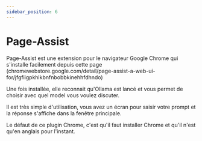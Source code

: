 ```yaml
---
sidebar_position: 6
---
```


# Page-Assist

Page-Assist est une extension pour le navigateur Google Chrome qui s'installe facilement depuis cette page (chromewebstore.google.com/detail/page-assist-a-web-ui-for/jfgfiigpkhlkbnfnbobbkinehhfdhndo)

Une fois installée, elle reconnait qu'Ollama est lancé et vous permet de choisir avec quel model vous voulez discuter.

Il est très simple d'utilisation, vous avez un écran pour saisir votre prompt et la réponse s'affiche dans la fenêtre principale.

Le défaut de ce plugin Chrome, c'est qu'il faut installer Chrome et qu'il n'est qu'en anglais pour l'instant.